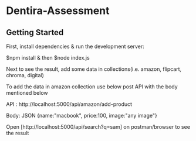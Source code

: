 # Dentira-Assessment



## Getting Started







First, install dependencies & run the development server:

$npm install & then 
$node index.js



Next to see the result, add some data in collections(i.e. amazon, flipcart, chroma, digital)

To add the data in amazon collection use below post API with the body mentioned below

API : http://localhost:5000/api/amazon/add-product

Body: JSON {name:"macbook", price:100, image:"any image"}


Open [http://localhost:5000/api/search?q=sam] on postman/browser to see the result
